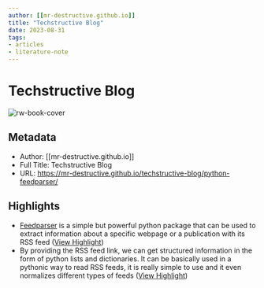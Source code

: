 ```yaml
---
author: [[mr-destructive.github.io]]
title: "Techstructive Blog"
date: 2023-08-31
tags: 
- articles
- literature-note
---
```

# Techstructive Blog

![rw-book-cover](https://res.cloudinary.com/techstructive-blog/image/upload/v1648373330/blog-media/nnr0gjk0n0wmauvu5yo4.png)

## Metadata
- Author: [[mr-destructive.github.io]]
- Full Title: Techstructive Blog
- URL: https://mr-destructive.github.io/techstructive-blog/python-feedparser/

## Highlights
- [Feedparser](https://pypi.org/project/feedparser/) is a simple but powerful python package that can be used to extract information about a specific webpage or a publication with its RSS feed ([View Highlight](https://read.readwise.io/read/01h948xtgp4memdq2ceps5t4x4))
- By providing the RSS feed link, we can get structured information in the form of python lists and dictionaries. It can be basically used in a pythonic way to read RSS feeds, it is really simple to use and it even normalizes different types of feeds ([View Highlight](https://read.readwise.io/read/01h948y3zn3fzs6h360k1xgpn7))
